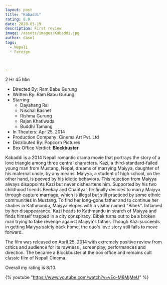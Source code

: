 ```yaml
---
layout: post
title: "Kabaddi"
rating: 8.0
date: 2020-05-19
description: First review
image: /assets/images/Kabaddi.jpg
author: dasol
tags:
  - Nepali
  - Foreign



---
```


2 Hr 45 Min

- Directed By: Ram Babu Gurung
- Written By: Ram Babu Gurung
- Starring:
  - Dayahang Rai
  - Nischal Basnet
  - Rishma Gurung
  - Rajan Khatiwada
  - Buddhi Tamang
- In Theaters: Apr 25, 2014 
- Production Company: Cinema Art Pvt. Ltd
- Distributed By: Popcorn Pictures
- Box Office Verdict: **Blockbuster**

Kabaddi is a 2014 Nepali romantic drama movie that portrays the story of a love triangle among three central characters. Kazi, a third-standard-failed young man from Mustang, Nepal, dreams of marrying Maiyya, daughter of his maternal uncle, by any means. Maiyya, a student of high school, on the other hand, is peeved by his idiotic behaviors. This rejection from Maiyya always disappoints Kazi but never disheartens him. Supported by his two childhood friends Beekay and Chantyal, he finally decides to marry Maiyya through capture marriage, which is illegal but still practiced by some ethnic communities in Mustang. To find her long-gone father and to continue her studies in Kathmandu, Maiyya elopes with a visitor named "Bibek". Inflamed by her disappearance, Kazi heads to Kathmandu in search of Maiyya and finds himself trapped in a city conspiracy. Bibek turns out to be a broken man trying to take revenge against Maiyya's father. Though Kazi succeeds in getting Maiyya safely back home, the duo's love story still fails to move forward.

The film was released on April 25, 2014 with extremely positive review from critics and audience for its rawness , screenplay, performances and direction. The became a Blockbuster at the box office and remains cult classic film of Nepali Cinema.

Overall my rating is 8/10. 

{% youtube "https://www.youtube.com/watch?v=vEo-M6MjMeU" %}
